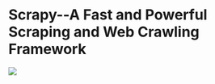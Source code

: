 Scrapy--A Fast and Powerful Scraping and Web Crawling Framework
====
![](https://s2.ax1x.com/2019/10/01/uUDwhF.jpg)
